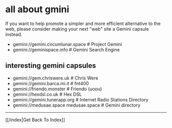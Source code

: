 # all about gmini

If you want to help promote a simpler and more efficient alternative to the web,
please consider making your next "web" site a Gemini capsule instead.

* gemini://gemini.circumlunar.space  # Project Gemini
* gemini://geminispace.info          # Gemini Search Engine

## interesting gemini capsules

* gemini://gem.chriswere.uk             # Chris Were
* gemini://gemini.barca.mi.it           # fnt400
* gemini://friendo.monster              # Friendo (uoou)
* gemini://hexdsl.co.uk                 # Hex DSL
* gemini://gemini.tunerapp.org          # Internet Radio Stations Directory
* gemini://medusae.space medusae.space  # Gemini directory

---

[[/index|Get Back To Index]]
